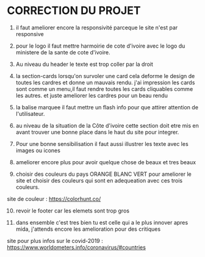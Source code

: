 # CORRECTION DU PROJET

1. il faut ameliorer encore la responsivité parceque le site n'est par responsive

2. pour le logo il faut mettre harmoirie de cote d'ivoire avec le logo du ministere de la sante de cote d'ivoire.

3. Au niveau du header le texte est trop coller par la droit 

4. la section-cards lorsqu'on survoler une card cela deforme le design de toutes les cardres et donne un mauvais rendu. j'ai impression les cards sont comme un menu,il faut rendre toutes les cards cliquables comme les autres. et juste ameliorer les cardres pour un beau rendu

5. la balise marquee il faut mettre un flash info pour que attirer attention de l'utilisateur.

6. au niveau de la situation de la Côte d'ivoire cette section doit etre mis en avant trouver une bonne place dans le haut du site pour integrer.

7. Pour une bonne sensibilisation il faut aussi illustrer les texte avec les images ou icones

8. ameliorer encore plus pour avoir quelque chose de beaux et tres beaux

9. choisir des couleurs du pays ORANGE BLANC VERT pour ameliorer le site et choisir des couleurs qui sont en adequeation avec ces trois couleurs.

site de couleur : https://colorhunt.co/

10. revoir le footer car les elemets sont trop gros

11. dans ensemble c'est tres bien tu est celle qui a le plus innover apres mida, j'attends encore les amelioration pour des critiques

site pour plus infos sur le covid-2019 : https://www.worldometers.info/coronavirus/#countries
